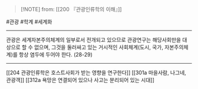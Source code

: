 > [!NOTE] from: [[200 『관광인류학의 이해』]]

#관광 #학계 #세계화 

--- 
관광은 세계자본주의체계의 일부로서 전개되고 있으므로 관광연구는 해당사회만을 대상으로 할 수 없으며, 그것을 둘러싸고 있는 거시적인 사회체계(도시, 국가, 자본주의체계)를 항상 염두에 두어야 한다. (28-29)



--- 
[[204 관광인류학은 호스트사회가 받는 영향을 연구한다]]
[[301a 마을사람, 나그네, 관광객]]
[[312a 욕망은 연결되어 있으나 사고는 분리되어 있는 시대]]